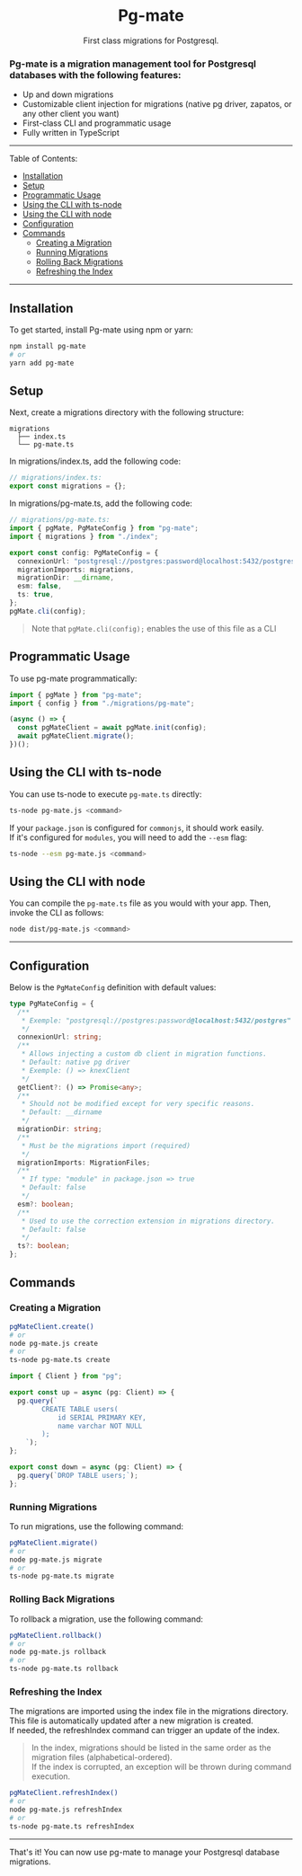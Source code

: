 <h1 align="center">Pg-mate</h1>
<p align="center">First class migrations for Postgresql.</p>

### Pg-mate is a migration management tool for Postgresql databases with the following features:

- Up and down migrations
- Customizable client injection for migrations (native pg driver, zapatos, or any other client you want)
- First-class CLI and programmatic usage
- Fully written in TypeScript

---

Table of Contents:

- [Installation](#installation)
- [Setup](#setup)
- [Programmatic Usage](#programmatic-usage)
- [Using the CLI with ts-node](#using-the-cli-with-ts-node)
- [Using the CLI with node](#using-the-cli-with-node)
- [Configuration](#configuration)
- [Commands](#commands)
  - [Creating a Migration](#creating-a-migration)
  - [Running Migrations](#running-migrations)
  - [Rolling Back Migrations](#rolling-back-migrations)
  - [Refreshing the Index](#refreshing-the-index)

---

## Installation

To get started, install Pg-mate using npm or yarn:

```sh
npm install pg-mate
# or
yarn add pg-mate
```

## Setup

Next, create a migrations directory with the following structure:

```
migrations
  ├── index.ts
  └── pg-mate.ts
```

In migrations/index.ts, add the following code:

```typescript
// migrations/index.ts:
export const migrations = {};
```

In migrations/pg-mate.ts, add the following code:

```typescript
// migrations/pg-mate.ts:
import { pgMate, PgMateConfig } from "pg-mate";
import { migrations } from "./index";

export const config: PgMateConfig = {
  connexionUrl: "postgresql://postgres:password@localhost:5432/postgres",
  migrationImports: migrations,
  migrationDir: __dirname,
  esm: false,
  ts: true,
};
pgMate.cli(config);
```

> Note that `pgMate.cli(config);` enables the use of this file as a CLI

## Programmatic Usage

To use pg-mate programmatically:

```typescript
import { pgMate } from "pg-mate";
import { config } from "./migrations/pg-mate";

(async () => {
  const pgMateClient = await pgMate.init(config);
  await pgMateClient.migrate();
})();
```

## Using the CLI with ts-node

You can use ts-node to execute `pg-mate.ts` directly:

```sh
ts-node pg-mate.js <command>
```

If your `package.json` is configured for `commonjs`, it should work easily.  
If it's configured for `modules`, you will need to add the `--esm` flag:

```sh
ts-node --esm pg-mate.js <command>
```

## Using the CLI with node

You can compile the `pg-mate.ts` file as you would with your app. Then, invoke the CLI as follows:

```sh
node dist/pg-mate.js <command>
```

---

## Configuration

Below is the `PgMateConfig` definition with default values:

```typescript
type PgMateConfig = {
  /**
   * Exemple: "postgresql://postgres:password@localhost:5432/postgres"
   */
  connexionUrl: string;
  /**
   * Allows injecting a custom db client in migration functions.
   * Default: native pg driver
   * Exemple: () => knexClient
   */
  getClient?: () => Promise<any>;
  /**
   * Should not be modified except for very specific reasons.
   * Default: __dirname
   */
  migrationDir: string;
  /**
   * Must be the migrations import (required)
   */
  migrationImports: MigrationFiles;
  /**
   * If type: "module" in package.json => true
   * Default: false
   */
  esm?: boolean;
  /**
   * Used to use the correction extension in migrations directory.
   * Default: false
   */
  ts?: boolean;
};
```

## Commands

### Creating a Migration

```sh
pgMateClient.create()
# or
node pg-mate.js create
# or
ts-node pg-mate.ts create
```

```typescript
import { Client } from "pg";

export const up = async (pg: Client) => {
  pg.query(`
        CREATE TABLE users(
            id SERIAL PRIMARY KEY,
            name varchar NOT NULL
        );
    `);
};

export const down = async (pg: Client) => {
  pg.query(`DROP TABLE users;`);
};
```

### Running Migrations

To run migrations, use the following command:

```sh
pgMateClient.migrate()
# or
node pg-mate.js migrate
# or
ts-node pg-mate.ts migrate
```

### Rolling Back Migrations

To rollback a migration, use the following command:

```sh
pgMateClient.rollback()
# or
node pg-mate.js rollback
# or
ts-node pg-mate.ts rollback
```

### Refreshing the Index

The migrations are imported using the index file in the migrations directory. This file is automatically updated after a new migration is created.  
If needed, the refreshIndex command can trigger an update of the index.

> In the index, migrations should be listed in the same order as the migration files (alphabetical-ordered).  
> If the index is corrupted, an exception will be thrown during command execution.

```sh
pgMateClient.refreshIndex()
# or
node pg-mate.js refreshIndex
# or
ts-node pg-mate.ts refreshIndex
```

---

That's it! You can now use pg-mate to manage your Postgresql database migrations.
